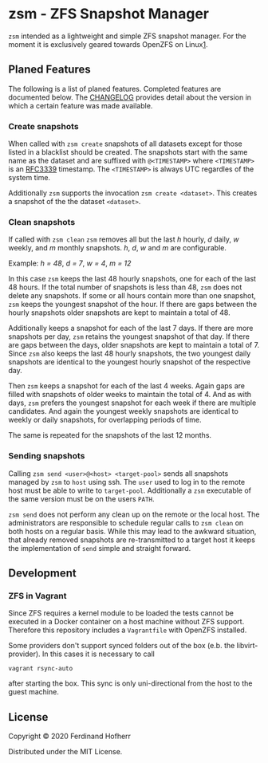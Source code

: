 # zsm - ZFS Snapshot Manager

`zsm` intended as a lightweight and simple ZFS snapshot manager. For the
moment it is exclusively geared towards OpenZFS on Linux[1].

## Planed Features

The following is a list of planed features. Completed features are
documented below. The [CHANGELOG](CHANGELOG.md) provides detail about
the version in which a certain feature was made available.

### Create snapshots

When called with `zsm create` snapshots of all datasets except for those
listed in a blacklist should be created. The snapshots start with the
same name as the dataset and are suffixed with `@<TIMESTAMP>` where
`<TIMESTAMP>` is an [RFC3339](https://tools.ietf.org/html/rfc3339)
timestamp. The `<TIMESTAMP>` is always UTC regardles of the system time.

Additionally `zsm` supports the invocation `zsm create <dataset>`. This
creates a snapshot of the the dataset `<dataset>`.

### Clean snapshots

If called with `zsm clean` `zsm` removes all but the last *h* hourly,
*d* daily, *w* weekly, and *m* monthly snapshots. *h*, *d*, *w* and *m*
are configurable.

Example: *h = 48*, *d = 7*, *w = 4*, *m = 12*

In this case `zsm` keeps the last 48 hourly snapshots, one for each of
the last 48 hours. If the total number of snapshots is less than 48,
`zsm` does not delete any snapshots. If some or all hours contain more
than one snapshot, `zsm` keeps the youngest snapshot of the hour. If
there are gaps between the hourly snapshots older snapshots are kept to
maintain a total of 48.

Additionally keeps a snapshot for each of the last 7 days. If there are
more snapshots per day, `zsm` retains the youngest snapshot of that day.
If there are gaps between the days, older snapshots are kept to maintain
a total of 7. Since `zsm` also keeps the last 48 hourly snapshots, the
two youngest daily snapshots are identical to the youngest hourly
snapshot of the respective day.

Then `zsm` keeps a snapshot for each of the last 4 weeks. Again gaps are
filled with snapshots of older weeks to maintain the total of 4. And as
with days, `zsm` prefers the youngest snapshot for each week if there
are multiple candidates. And again the youngest weekly snapshots are
identical to weekly or daily snapshots, for overlapping periods of time.

The same is repeated for the snapshots of the last 12 months.

### Sending snapshots

Calling `zsm send <user>@<host> <target-pool>` sends all snapshots
managed by `zsm` to `host` using ssh. The `user` used to log in to the
remote host must be able to write to `target-pool`. Additionally a `zsm`
executable of the same version must be on the users `PATH`.

`zsm send` does not perform any clean up on the remote or the local
host. The administrators are responsible to schedule regular calls to
`zsm clean` on both hosts on a regular basis. While this may lead to the
awkward situation, that already removed snapshots are re-transmitted to
a target host it keeps the implementation of `send` simple and straight
forward.

## Development

### ZFS in Vagrant

Since ZFS requires a kernel module to be loaded the tests cannot be
executed in a Docker container on a host machine without ZFS support.
Therefore this repository includes a `Vagrantfile` with OpenZFS
installed.

Some providers don't support synced folders out of the box (e.b. the
libvirt-provider). In this cases it is necessary to call

    vagrant rsync-auto

after starting the box. This sync is only uni-directional from the host
to the guest machine.

## License

Copyright © 2020 Ferdinand Hofherr

Distributed under the MIT License.

[1]: https://zfsonlinux.org/

